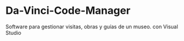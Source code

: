 # Da-Vinci-Code-Manager
Software para gestionar visitas, obras y guías de un museo. con Visual Studio
